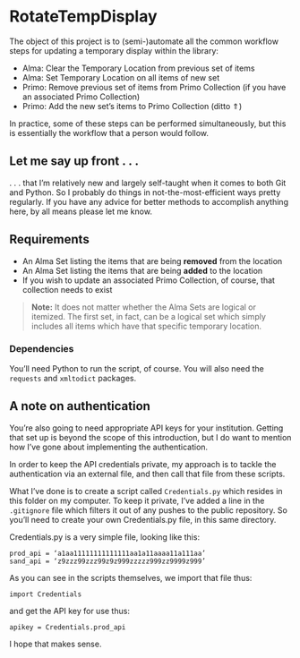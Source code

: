 # RotateTempDisplay

The object of this project is to (semi-)automate all the common workflow steps for updating a temporary display within the library:
- Alma: Clear the Temporary Location from previous set of items
- Alma: Set Temporary Location on all items of new set
- Primo: Remove previous set of items from Primo Collection (if you have an associated Primo Collection)
- Primo: Add the new set’s items to Primo Collection (ditto ⇑)

In practice, some of these steps can be performed simultaneously, but this is essentially the workflow that a person would follow.

## **Let me say up front . . .**
. . . that I’m relatively new and largely self-taught when it comes to both Git and Python. So I probably do things in not-the-most-efficient ways pretty regularly. If you have any advice for better methods to accomplish anything here, by all means please let me know.

## **Requirements**

- An Alma Set listing the items that are being **removed** from the location
- An Alma Set listing the items that are being **added** to the location
- If you wish to update an associated Primo Collection, of course, that collection needs to exist

> **Note:** It does not matter whether the Alma Sets are logical or itemized. The first set, in fact, can be a logical set which simply includes all items which have that specific temporary location.

### **Dependencies**
You’ll need Python to run the script, of course. You will also need the `requests` and `xmltodict` packages.

## **A note on authentication**
You’re also going to need appropriate API keys for your institution. Getting that set up is beyond the scope of this introduction, but I do want to mention how I’ve gone about implementing the authentication.

In order to keep the API credentials private, my approach is to tackle the authentication via an external file, and then call that file from these scripts.

What I’ve done is to create a script called `Credentials.py` which resides in this folder on my computer. To keep it private, I’ve added a line in the `.gitignore` file which filters it out of any pushes to the public repository. So you’ll need to create your own Credentials.py file, in this same directory.

Credentials.py is a very simple file, looking like this:

    prod_api = ‘a1aa11111111111111aa1a11aaaa11a111aa’
    sand_api = ‘z9zzz99zzz99z9z999zzzzz999zz9999z999’

As you can see in the scripts themselves, we import that file thus:

    import Credentials

and get the API key for use thus:

    apikey = Credentials.prod_api

I hope that makes sense.
